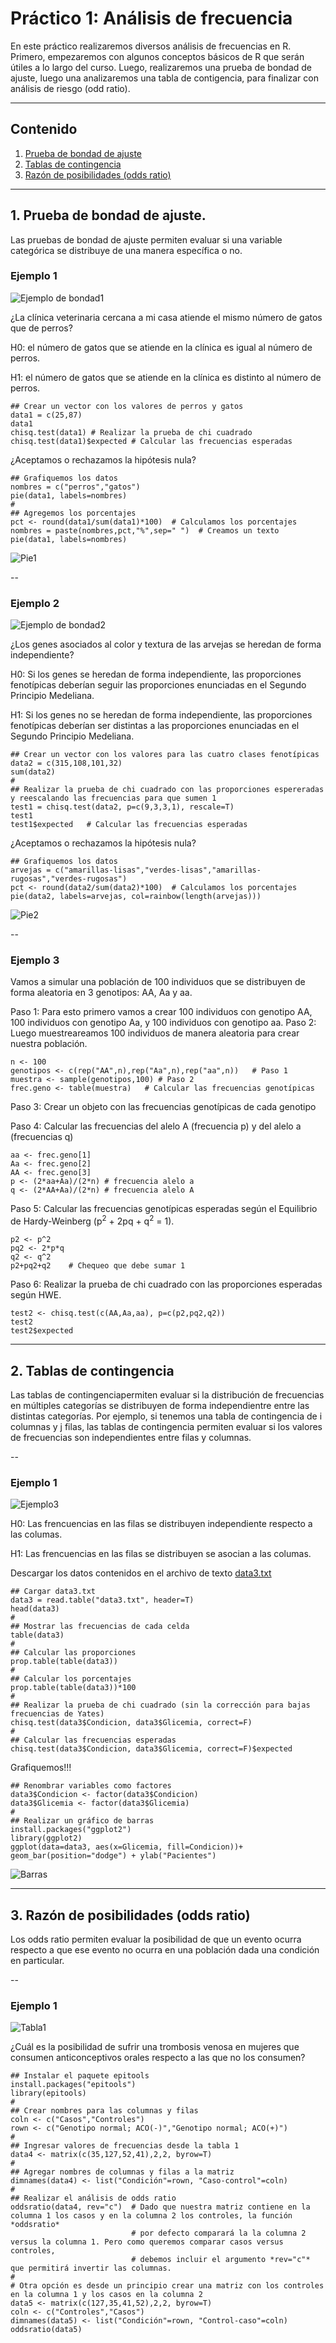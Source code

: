 # Práctico 1: Análisis de frecuencia

En este práctico realizaremos diversos análisis de frecuencias en R. Primero, empezaremos con algunos conceptos básicos de R que serán útiles a lo largo del curso. Luego, realizaremos una prueba de bondad de ajuste, luego una analizaremos una tabla de contigencia, para finalizar con análisis de riesgo (odd ratio).

---

## Contenido

1. [Prueba de bondad de ajuste](https://github.com/lecastaneda/Bioestadistica/blob/main/Pr%C3%A1ctico%201.md#1-prueba-de-bondad-de-ajuste)
2. [Tablas de contingencia](https://github.com/lecastaneda/Bioestadistica/blob/main/Pr%C3%A1ctico%201.md#2-tablas-de-contingencia)
3. [Razón de posibilidades (odds ratio)](https://github.com/lecastaneda/Bioestadistica/blob/main/Pr%C3%A1ctico%201.md#3-raz%C3%B3n-de-posibilidades-odds-ratio)

---
## 1. Prueba de bondad de ajuste.

Las pruebas de bondad de ajuste permiten evaluar si una variable categórica se distribuye de una manera específica o no.

### Ejemplo 1

   ![Ejemplo de bondad1](https://github.com/lecastaneda/Bioestadistica/blob/main/Ejemplo1.png)

¿La clínica veterinaria cercana a mi casa atiende el mismo número de gatos que de perros?

H0: el número de gatos que se atiende en la clínica es igual al número de perros.

H1: el número de gatos que se atiende en la clínica es distinto al número de perros.

```
## Crear un vector con los valores de perros y gatos
data1 = c(25,87)
data1
chisq.test(data1) # Realizar la prueba de chi cuadrado
chisq.test(data1)$expected # Calcular las frecuencias esperadas
```

¿Aceptamos o rechazamos la hipótesis nula?

```
## Grafiquemos los datos
nombres = c("perros","gatos")
pie(data1, labels=nombres)
#
## Agregemos los porcentajes
pct <- round(data1/sum(data1)*100)  # Calculamos los porcentajes
nombres = paste(nombres,pct,"%",sep=" ")  # Creamos un texto
pie(data1, labels=nombres)
```
   ![Pie1](https://github.com/lecastaneda/Bioestadistica/blob/main/Pie1)

--
### Ejemplo 2

   ![Ejemplo de bondad2](https://github.com/lecastaneda/Bioestadistica/blob/main/Ejemplo2.png)

¿Los genes asociados al color y textura de las arvejas se heredan de forma independiente?

H0: Si los genes se heredan de forma independiente, las proporciones fenotípicas deberían seguir las proporciones enunciadas en el Segundo Principio Medeliana.

H1: Si los genes no se heredan de forma independiente, las proporciones fenotípicas deberían ser distintas a las proporciones enunciadas en el Segundo Principio Medeliana.

```
## Crear un vector con los valores para las cuatro clases fenotípicas
data2 = c(315,108,101,32)
sum(data2)
#
## Realizar la prueba de chi cuadrado con las proporciones espereradas y reescalando las frecuencias para que sumen 1
test1 = chisq.test(data2, p=c(9,3,3,1), rescale=T)
test1
test1$expected   # Calcular las frecuencias esperadas
```

¿Aceptamos o rechazamos la hipótesis nula?

```
## Grafiquemos los datos
arvejas = c("amarillas-lisas","verdes-lisas","amarillas-rugosas","verdes-rugosas")
pct <- round(data2/sum(data2)*100)  # Calculamos los porcentajes
pie(data2, labels=arvejas, col=rainbow(length(arvejas)))
```

   ![Pie2](https://github.com/lecastaneda/Bioestadistica/blob/main/Pie2)

--
### Ejemplo 3

Vamos a simular una población de 100 individuos que se distribuyen de forma aleatoria en 3 genotipos: AA, Aa y aa. 

Paso 1: Para esto primero vamos a crear 100 individuos con genotipo AA, 100 individuos con genotipo Aa, y 100 individuos con genotipo aa. 
Paso 2: Luego muestreareamos 100 individuos de manera aleatoria para crear nuestra población.


```
n <- 100
genotipos <- c(rep("AA",n),rep("Aa",n),rep("aa",n))   # Paso 1
muestra <- sample(genotipos,100) # Paso 2
frec.geno <- table(muestra)   # Calcular las frecuencias genotípicas
```

Paso 3: Crear un objeto con las frecuencias genotípicas de cada genotipo

Paso 4: Calcular las frecuencias del alelo A (frecuencia p) y del alelo a (frecuencias q)

```
aa <- frec.geno[1]
Aa <- frec.geno[2]
AA <- frec.geno[3]
p <- (2*aa+Aa)/(2*n) # frecuencia alelo a
q <- (2*AA+Aa)/(2*n) # frecuencia alelo A
```

Paso 5: Calcular las frecuencias genotípicas esperadas según el Equilibrio de Hardy-Weinberg (p<sup>2</sup> + 2pq + q<sup>2</sup> = 1).

```
p2 <- p^2
pq2 <- 2*p*q
q2 <- q^2
p2+pq2+q2    # Chequeo que debe sumar 1
```

Paso 6: Realizar la prueba de chi cuadrado con las proporciones esperadas según HWE.

```
test2 <- chisq.test(c(AA,Aa,aa), p=c(p2,pq2,q2))
test2
test2$expected
```

---
## 2. Tablas de contingencia

Las tablas de contingenciapermiten evaluar si la distribución de frecuencias en múltiples categorías se distribuyen de forma independientre entre las distintas categorías. Por ejemplo, si tenemos una tabla de contingencia de i columnas y j filas, las tablas de contingencia permiten evaluar si los valores de frecuencias son independientes entre filas y columnas.

--
### Ejemplo 1

   ![Ejemplo3](https://github.com/lecastaneda/Bioestadistica/blob/main/Ejemplo3.png)
   
H0: Las frencuencias en las filas se distribuyen independiente respecto a las columas.

H1: Las frencuencias en las filas se distribuyen se asocian a las columas.

Descargar los datos contenidos en el archivo de texto [data3.txt](https://github.com/lecastaneda/Bioestadistica/blob/main/data3.txt)

```
## Cargar data3.txt
data3 = read.table("data3.txt", header=T)
head(data3)
#
## Mostrar las frecuencias de cada celda
table(data3)
#
## Calcular las proporciones
prop.table(table(data3))
#
## Calcular los porcentajes
prop.table(table(data3))*100
#
## Realizar la prueba de chi cuadrado (sin la corrección para bajas frecuencias de Yates)
chisq.test(data3$Condicion, data3$Glicemia, correct=F)
#
## Calcular las frecuencias esperadas
chisq.test(data3$Condicion, data3$Glicemia, correct=F)$expected
```

Grafiquemos!!!

```
## Renombrar variables como factores
data3$Condicion <- factor(data3$Condicion)
data3$Glicemia <- factor(data3$Glicemia)
#
## Realizar un gráfico de barras
install.packages("ggplot2")
library(ggplot2)
ggplot(data=data3, aes(x=Glicemia, fill=Condicion))+ geom_bar(position="dodge") + ylab("Pacientes")
```

   ![Barras](https://github.com/lecastaneda/Bioestadistica/blob/main/Bar1.png)

---
## 3. Razón de posibilidades (odds ratio)

Los odds ratio permiten evaluar la posibilidad de que un evento ocurra respecto a que ese evento no ocurra en una población dada una condición en particular.

--
### Ejemplo 1

   ![Tabla1](https://github.com/lecastaneda/Bioestadistica/blob/main/Tabla1.png)

¿Cuál es la posibilidad de sufrir una trombosis venosa en mujeres que consumen anticonceptivos orales respecto a las que no los consumen?

```
## Instalar el paquete epitools
install.packages("epitools")
library(epitools)
#
## Crear nombres para las columnas y filas
coln <- c("Casos","Controles")
rown <- c("Genotipo normal; ACO(-)","Genotipo normal; ACO(+)")
#
## Ingresar valores de frecuencias desde la tabla 1
data4 <- matrix(c(35,127,52,41),2,2, byrow=T)
#
## Agregar nombres de columnas y filas a la matriz
dimnames(data4) <- list("Condición"=rown, "Caso-control"=coln) 
#
## Realizar el análisis de odds ratio
oddsratio(data4, rev="c")  # Dado que nuestra matriz contiene en la columna 1 los casos y en la columna 2 los controles, la función *oddsratio*
                           # por defecto comparará la la columna 2 versus la columna 1. Pero como queremos comparar casos versus controles,
                           # debemos incluir el argumento *rev="c"* que permitirá invertir las columnas.
#
# Otra opción es desde un principio crear una matriz con los controles en la columna 1 y los casos en la columna 2
data5 <- matrix(c(127,35,41,52),2,2, byrow=T)
coln <- c("Controles","Casos")
dimnames(data5) <- list("Condición"=rown, "Control-caso"=coln) 
oddsratio(data5)
     
